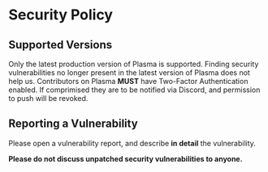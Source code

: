 # Security Policy

## Supported Versions

Only the latest production version of Plasma is supported. Finding security vulnerabilities no longer present in the latest version of Plasma does not help us.
Contributors on Plasma **MUST** have Two-Factor Authentication enabled. If comprimised they are to be notified via Discord, and permission to push will be revoked.

## Reporting a Vulnerability

Please open a vulnerability report, and describe **in detail** the vulnerability.

**Please do not discuss unpatched security vulnerabilities to anyone.**
